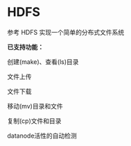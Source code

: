 # HDFS

参考 HDFS 实现一个简单的分布式文件系统

**已支持功能：**

创建(make)、查看(ls)目录

文件上传

文件下载

移动(mv)目录和文件

复制(cp)文件和目录

datanode活性的自动检测
